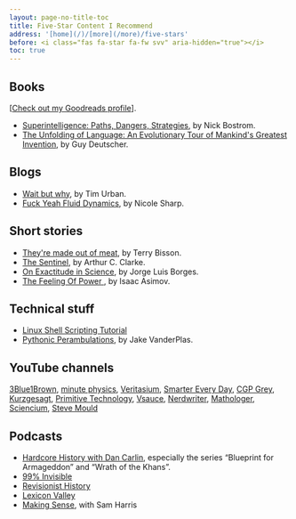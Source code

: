 ```yaml
---
layout: page-no-title-toc
title: Five-Star Content I Recommend
address: '[home](/)/[more](/more)/five-stars'
before: <i class="fas fa-star fa-fw svv" aria-hidden="true"></i>
toc: true
---
```


## Books
[[Check out my Goodreads profile](https://www.goodreads.com/user/show/52721996-yair-mau)].  

* <a href="https://en.wikipedia.org/wiki/Superintelligence:_Paths,_Dangers,_Strategies" target="_blank">Superintelligence: Paths, Dangers, Strategies</a>, by Nick Bostrom.  
* <a href="https://www.amazon.com/Unfolding-Language-Evolutionary-Mankinds-Invention/dp/0805080120" target="_blank">The Unfolding of Language: An Evolutionary Tour of Mankind's Greatest Invention</a>, by Guy Deutscher.

## Blogs
* <a href="http://waitbutwhy.com/" target="_blank">Wait but why</a>, by Tim Urban.
* <a href="http://fuckyeahfluiddynamics.tumblr.com/about" target="_blank">Fuck Yeah Fluid Dynamics</a>, by Nicole Sharp.

## Short stories
* <a href="https://www.mit.edu/people/dpolicar/writing/prose/text/thinkingMeat.html" target="_blank">They're made out of meat</a>, by Terry Bisson.
* <a href="http://future-lives.com/wp-content/uploads/2014/09/TheSentinel.pdf" target="_blank">The Sentinel</a>, by Arthur C. Clarke.
* <a href="https://kwarc.info/teaching/TDM/Borges.pdf" target="_blank">On Exactitude in Science</a>, by Jorge Luis Borges.
* <a href="https://urbigenous.net/library/power.html" target="_blank">The Feeling Of Power
</a>, by Isaac Asimov.

## Technical stuff
* <a href="https://bash.cyberciti.biz/guide/Main_Page" target="_blank">Linux Shell Scripting Tutorial</a>
* <a href="https://jakevdp.github.io/" target="_blank">Pythonic Perambulations</a>, by Jake VanderPlas.

## YouTube channels
<a href="https://www.youtube.com/channel/UCYO_jab_esuFRV4b17AJtAw" target="_blank">3Blue1Brown</a>,
<a href="https://www.youtube.com/user/minutephysics" target="_blank">minute physics</a>,
<a href="https://www.youtube.com/user/1veritasium" target="_blank">Veritasium</a>,
<a href="https://www.youtube.com/user/destinws2" target="_blank">Smarter Every Day</a>,
<a href="https://www.youtube.com/user/CGPGrey" target="_blank">CGP Grey</a>,
<a href="https://www.youtube.com/user/Kurzgesagt" target="_blank">Kurzgesagt</a>,
<a href="https://www.youtube.com/channel/UCAL3JXZSzSm8AlZyD3nQdBA" target="_blank">Primitive Technology</a>,
<a href="https://www.youtube.com/user/Vsauce" target="_blank">Vsauce</a>,
<a href="https://www.youtube.com/channel/UCJkMlOu7faDgqh4PfzbpLdg" target="_blank">Nerdwriter</a>,
<a href="https://www.youtube.com/channel/UC1_uAIS3r8Vu6JjXWvastJg" target="_blank">Mathologer</a>,
<a href="https://www.youtube.com/channel/UCGRB1ZjIqAiaGwt-XLq9CnA" target="_blank">Sciencium</a>,
<a href="https://www.youtube.com/channel/UCEIwxahdLz7bap-VDs9h35A" target="_blank">Steve Mould</a>

## Podcasts

* [Hardcore History with Dan Carlin](https://www.dancarlin.com/hardcore-history-series/), especially the series “Blueprint for Armageddon” and “Wrath of the Khans”.  
* [99% Invisible](https://99percentinvisible.org/)  
* [Revisionist History](http://revisionisthistory.com/)  
* [Lexicon Valley](https://slate.com/podcasts/lexicon-valley)  
* [Making Sense](https://samharris.org/podcast/), with Sam Harris
